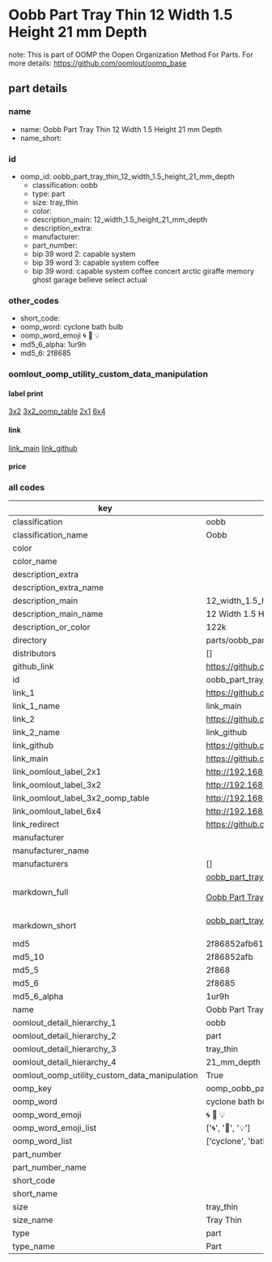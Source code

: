 # Oobb Part Tray Thin 12 Width 1.5 Height 21 mm Depth  

note: This is part of OOMP the Oopen Organization Method For Parts. For more details: https://github.com/oomlout/oomp_base

##  part details
  







### name
* name: Oobb Part Tray Thin 12 Width 1.5 Height 21 mm Depth
* name_short: 
### id
* oomp_id: oobb_part_tray_thin_12_width_1.5_height_21_mm_depth
  * classification: oobb
  * type: part
  * size: tray_thin
  * color: 
  * description_main: 12_width_1.5_height_21_mm_depth
  * description_extra: 
  * manufacturer: 
  * part_number: 
  * bip 39 word 2: capable system
  * bip 39 word 3: capable system coffee
  * bip 39 word: capable system coffee concert arctic giraffe memory ghost garage believe select actual

### other_codes
* short_code: 
* oomp_word: cyclone bath bulb
* oomp_word_emoji :cyclone: :bath: :bulb:
* md5_6_alpha: 1ur9h
* md5_6: 2f8685






### oomlout_oomp_utility_custom_data_manipulation
#### label print
[3x2](http://192.168.1.245:1112/?label=oomp%201ur9h)
[3x2_oomp_table](http://192.168.1.108:1112/?label=oomp%201ur9h)
[2x1](http://192.168.1.242:1112/?label=oomp%201ur9h)
[6x4](http://192.168.1.55:1112/?label=oomp%201ur9h)    

#### link

[link_main](https://github.com/oomlout/oomlout_oomp_version_1_messy/tree/main/parts/oobb_part_tray_thin_12_width_1.5_height_21_mm_depth) [link_github](https://github.com/oomlout/oomlout_oomp_version_1_messy/tree/main/parts/oobb_part_tray_thin_12_width_1.5_height_21_mm_depth)                             

#### price







### all codes 
| key | value |  
| --- | --- |  
| classification | oobb |  
| classification_name | Oobb |  
| color |  |  
| color_name |  |  
| description_extra |  |  
| description_extra_name |  |  
| description_main | 12_width_1.5_height_21_mm_depth |  
| description_main_name | 12 Width 1.5 Height 21 mm Depth |  
| description_or_color | 122k |  
| directory | parts/oobb_part_tray_thin_12_width_1.5_height_21_mm_depth |  
| distributors | [] |  
| github_link | https://github.com/oomlout/oomlout_oomp_part_src/tree/main/parts/oobb_part_tray_thin_12_width_1.5_height_21_mm_depth |  
| id | oobb_part_tray_thin_12_width_1.5_height_21_mm_depth |  
| link_1 | https://github.com/oomlout/oomlout_oomp_version_1_messy/tree/main/parts/oobb_part_tray_thin_12_width_1.5_height_21_mm_depth |  
| link_1_name | link_main |  
| link_2 | https://github.com/oomlout/oomlout_oomp_version_1_messy/tree/main/parts/oobb_part_tray_thin_12_width_1.5_height_21_mm_depth |  
| link_2_name | link_github |  
| link_github | https://github.com/oomlout/oomlout_oomp_version_1_messy/tree/main/parts/oobb_part_tray_thin_12_width_1.5_height_21_mm_depth |  
| link_main | https://github.com/oomlout/oomlout_oomp_version_1_messy/tree/main/parts/oobb_part_tray_thin_12_width_1.5_height_21_mm_depth |  
| link_oomlout_label_2x1 | http://192.168.1.242:1112/?label=oomp%201ur9h |  
| link_oomlout_label_3x2 | http://192.168.1.245:1112/?label=oomp%201ur9h |  
| link_oomlout_label_3x2_oomp_table | http://192.168.1.108:1112/?label=oomp%201ur9h |  
| link_oomlout_label_6x4 | http://192.168.1.55:1112/?label=oomp%201ur9h |  
| link_redirect | https://github.com/oomlout/oomlout_oomp_version_1_messy/tree/main/parts/oobb_part_tray_thin_12_width_1.5_height_21_mm_depth |  
| manufacturer |  |  
| manufacturer_name |  |  
| manufacturers | [] |  
| markdown_full | [oobb_part_tray_thin_12_width_1.5_height_21_mm_depth](none)<br>[](none)<br>[Oobb Part Tray Thin 12 Width 1.5 Height 21 Mm Depth](none)<br><br> |  
| markdown_short | [oobb_part_tray_thin_12_width_1.5_height_21_mm_depth](none)<br><br> |  
| md5 | 2f86852afb61915d888592ea5a77310f |  
| md5_10 | 2f86852afb |  
| md5_5 | 2f868 |  
| md5_6 | 2f8685 |  
| md5_6_alpha | 1ur9h |  
| name | Oobb Part Tray Thin 12 Width 1.5 Height 21 mm Depth |  
| oomlout_detail_hierarchy_1 | oobb |  
| oomlout_detail_hierarchy_2 | part |  
| oomlout_detail_hierarchy_3 | tray_thin |  
| oomlout_detail_hierarchy_4 | 21_mm_depth |  
| oomlout_oomp_utility_custom_data_manipulation | True |  
| oomp_key | oomp_oobb_part_tray_thin_12_width_1.5_height_21_mm_depth |  
| oomp_word | cyclone bath bulb |  
| oomp_word_emoji | :cyclone: :bath: :bulb: |  
| oomp_word_emoji_list | [':cyclone:', ':bath:', ':bulb:'] |  
| oomp_word_list | ['cyclone', 'bath', 'bulb'] |  
| part_number |  |  
| part_number_name |  |  
| short_code |  |  
| short_name |  |  
| size | tray_thin |  
| size_name | Tray Thin |  
| type | part |  
| type_name | Part |  
